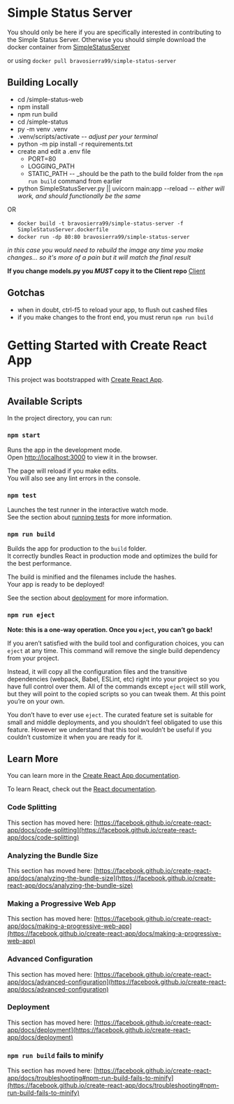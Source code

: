 # Simple Status Server

You should only be here if you are specifically interested in contributing to the Simple Status Server.  Otherwise you should simple download the docker container from [SimpleStatusServer](https://hub.docker.com/r/bravosierra99/simple-status-server)

or using `docker pull bravosierra99/simple-status-server`

## Building Locally

- cd /simple-status-web 
- npm install
- npm run build
- cd /simple-status
- py -m venv .venv
- .venv/scripts/activate -- _adjust per your terminal_
- python -m pip install -r requirements.txt
- create and edit a .env file
  - PORT=80
  - LOGGING_PATH
  - STATIC_PATH -- _should be the path to the build folder from the `npm run build` command from earlier
- python SimpleStatusServer.py || uvicorn main:app --reload -- _either will work, and should functionally be the same_

OR
- `docker build -t bravosierra99/simple-status-server -f SimpleStatusServer.dockerfile`
- `docker run -dp 80:80 bravosierra99/simple-status-server`

_in this case you would need to rebuild the image any time you make changes... so it's more of a pain but it will match the final result_

**If you change models.py you _MUST_ copy it to the Client repo** [Client](https://github.com/bravosierra99/SimpleStatusClient)

## Gotchas
- when in doubt, ctrl-f5 to reload your app, to flush out cashed files
- if you make changes to the front end, you must rerun `npm run build`

# Getting Started with Create React App

This project was bootstrapped with [Create React App](https://github.com/facebook/create-react-app).

## Available Scripts

In the project directory, you can run:

### `npm start`

Runs the app in the development mode.\
Open [http://localhost:3000](http://localhost:3000) to view it in the browser.

The page will reload if you make edits.\
You will also see any lint errors in the console.

### `npm test`

Launches the test runner in the interactive watch mode.\
See the section about [running tests](https://facebook.github.io/create-react-app/docs/running-tests) for more information.

### `npm run build`

Builds the app for production to the `build` folder.\
It correctly bundles React in production mode and optimizes the build for the best performance.

The build is minified and the filenames include the hashes.\
Your app is ready to be deployed!

See the section about [deployment](https://facebook.github.io/create-react-app/docs/deployment) for more information.

### `npm run eject`

**Note: this is a one-way operation. Once you `eject`, you can’t go back!**

If you aren’t satisfied with the build tool and configuration choices, you can `eject` at any time. This command will remove the single build dependency from your project.

Instead, it will copy all the configuration files and the transitive dependencies (webpack, Babel, ESLint, etc) right into your project so you have full control over them. All of the commands except `eject` will still work, but they will point to the copied scripts so you can tweak them. At this point you’re on your own.

You don’t have to ever use `eject`. The curated feature set is suitable for small and middle deployments, and you shouldn’t feel obligated to use this feature. However we understand that this tool wouldn’t be useful if you couldn’t customize it when you are ready for it.

## Learn More

You can learn more in the [Create React App documentation](https://facebook.github.io/create-react-app/docs/getting-started).

To learn React, check out the [React documentation](https://reactjs.org/).

### Code Splitting

This section has moved here: [https://facebook.github.io/create-react-app/docs/code-splitting](https://facebook.github.io/create-react-app/docs/code-splitting)

### Analyzing the Bundle Size

This section has moved here: [https://facebook.github.io/create-react-app/docs/analyzing-the-bundle-size](https://facebook.github.io/create-react-app/docs/analyzing-the-bundle-size)

### Making a Progressive Web App

This section has moved here: [https://facebook.github.io/create-react-app/docs/making-a-progressive-web-app](https://facebook.github.io/create-react-app/docs/making-a-progressive-web-app)

### Advanced Configuration

This section has moved here: [https://facebook.github.io/create-react-app/docs/advanced-configuration](https://facebook.github.io/create-react-app/docs/advanced-configuration)

### Deployment

This section has moved here: [https://facebook.github.io/create-react-app/docs/deployment](https://facebook.github.io/create-react-app/docs/deployment)

### `npm run build` fails to minify

This section has moved here: [https://facebook.github.io/create-react-app/docs/troubleshooting#npm-run-build-fails-to-minify](https://facebook.github.io/create-react-app/docs/troubleshooting#npm-run-build-fails-to-minify)
